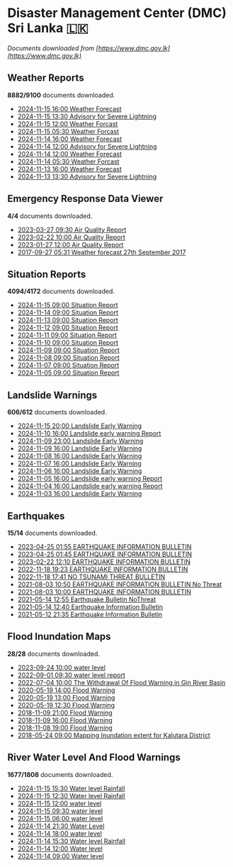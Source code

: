 # Disaster Management Center (DMC) Sri Lanka :sri_lanka:

*Documents downloaded from [https://www.dmc.gov.lk](https://www.dmc.gov.lk)*

## Weather Reports

**8882/9100** documents downloaded.

* [2024-11-15 16:00 Weather Forecast](data/weather-reports/20241115.1600.weather-forecast.pdf)
* [2024-11-15 13:30 Advisory for Severe Lightning](data/weather-reports/20241115.1330.advisory-for-severe-lightning.pdf)
* [2024-11-15 12:00 Weather Forcast](data/weather-reports/20241115.1200.weather-forcast.pdf)
* [2024-11-15 05:30 Weather Forcast](data/weather-reports/20241115.0530.weather-forcast.pdf)
* [2024-11-14 16:00 Weather Forecast](data/weather-reports/20241114.1600.weather-forecast.pdf)
* [2024-11-14 12:00 Advisory for Severe Lightning](data/weather-reports/20241114.1200.advisory-for-severe-lightning.pdf)
* [2024-11-14 12:00 Weather Forecast](data/weather-reports/20241114.1200.weather-forecast.pdf)
* [2024-11-14 05:30 Weather Forcast](data/weather-reports/20241114.0530.weather-forcast.pdf)
* [2024-11-13 16:00 Weather Forecast](data/weather-reports/20241113.1600.weather-forecast.pdf)
* [2024-11-13 13:30 Advisory for Severe Lightning](data/weather-reports/20241113.1330.advisory-for-severe-lightning.pdf)

## Emergency Response Data Viewer

**4/4** documents downloaded.

* [2023-03-27 09:30 Air Quality Report](data/emergency-response-data-viewer/20230327.0930.air-quality-report.pdf)
* [2023-02-22 10:00 Air Quality Report](data/emergency-response-data-viewer/20230222.1000.air-quality-report.pdf)
* [2023-01-27 12:00 Air Quality Report](data/emergency-response-data-viewer/20230127.1200.air-quality-report.pdf)
* [2017-09-27 05:31 Weather forecast 27th September 2017](data/emergency-response-data-viewer/20170927.0531.weather-forecast-27th-september-2017.pdf)

## Situation Reports

**4094/4172** documents downloaded.

* [2024-11-15 09:00 Situation Report](data/situation-reports/20241115.0900.situation-report.pdf)
* [2024-11-14 09:00 Situation Report](data/situation-reports/20241114.0900.situation-report.pdf)
* [2024-11-13 09:00 Situation Report](data/situation-reports/20241113.0900.situation-report.pdf)
* [2024-11-12 09:00 Situation Report](data/situation-reports/20241112.0900.situation-report.pdf)
* [2024-11-11 09:00 Situation Report](data/situation-reports/20241111.0900.situation-report.pdf)
* [2024-11-10 09:00 Situation Report](data/situation-reports/20241110.0900.situation-report.pdf)
* [2024-11-09 09:00 Situation Report](data/situation-reports/20241109.0900.situation-report.pdf)
* [2024-11-08 09:00 Situation Report](data/situation-reports/20241108.0900.situation-report.pdf)
* [2024-11-07 09:00 Situation Report](data/situation-reports/20241107.0900.situation-report.pdf)
* [2024-11-05 09:00 Situation Report](data/situation-reports/20241105.0900.situation-report.pdf)

## Landslide Warnings

**606/612** documents downloaded.

* [2024-11-15 20:00 Landslide Early Warning](data/landslide-warnings/20241115.2000.landslide-early-warning.pdf)
* [2024-11-10 16:00 Landslide early warning Report](data/landslide-warnings/20241110.1600.landslide-early-warning-report.pdf)
* [2024-11-09 23:00 Landslide Early Warning](data/landslide-warnings/20241109.2300.landslide-early-warning.pdf)
* [2024-11-09 16:00 Landslide Early Warning](data/landslide-warnings/20241109.1600.landslide-early-warning.pdf)
* [2024-11-08 16:00 Landslide Early Warning](data/landslide-warnings/20241108.1600.landslide-early-warning.pdf)
* [2024-11-07 16:00 Landslide Early Warning](data/landslide-warnings/20241107.1600.landslide-early-warning.pdf)
* [2024-11-06 16:00 Landslide Early Warning](data/landslide-warnings/20241106.1600.landslide-early-warning.pdf)
* [2024-11-05 16:00 Landslide early warning Report](data/landslide-warnings/20241105.1600.landslide-early-warning-report.pdf)
* [2024-11-04 16:00 Landslide early warning Report](data/landslide-warnings/20241104.1600.landslide-early-warning-report.pdf)
* [2024-11-03 16:00 Landslide Early Warning](data/landslide-warnings/20241103.1600.landslide-early-warning.pdf)

## Earthquakes

**15/14** documents downloaded.

* [2023-04-25 01:55 EARTHQUAKE INFORMATION BULLETIN](data/earthquakes/20230425.0155.earthquake-information-bulletin.pdf)
* [2023-04-25 01:45 EARTHQUAKE INFORMATION BULLETIN](data/earthquakes/20230425.0145.earthquake-information-bulletin.pdf)
* [2023-02-22 12:10 EARTHQUAKE INFORMATION BULLETIN](data/earthquakes/20230222.1210.earthquake-information-bulletin.pdf)
* [2022-11-18 19:23 EARTHQUAKE INFORMATION BULLETIN](data/earthquakes/20221118.1923.earthquake-information-bulletin.pdf)
* [2022-11-18 17:41 NO TSUNAMI THREAT BULLETIN](data/earthquakes/20221118.1741.no-tsunami-threat-bulletin.pdf)
* [2021-08-03 10:50 EARTHQUAKE INFORMATION BULLETIN No Threat](data/earthquakes/20210803.1050.earthquake-information-bulletin-no-threat.pdf)
* [2021-08-03 10:00 EARTHQUAKE INFORMATION BULLETIN](data/earthquakes/20210803.1000.earthquake-information-bulletin.pdf)
* [2021-05-14 12:55 Earthquake Bulletin NoThreat](data/earthquakes/20210514.1255.earthquake-bulletin-nothreat.pdf)
* [2021-05-14 12:40 Earthquake Information Bulletin](data/earthquakes/20210514.1240.earthquake-information-bulletin.pdf)
* [2021-05-12 21:35 Earthquake Information Bulletin](data/earthquakes/20210512.2135.earthquake-information-bulletin.pdf)

## Flood Inundation Maps

**28/28** documents downloaded.

* [2023-09-24 10:00 water level](data/flood-inundation-maps/20230924.1000.water-level.pdf)
* [2022-09-01 09:30 water level report](data/flood-inundation-maps/20220901.0930.water-level-report.pdf)
* [2022-07-04 10:00 The Withdrawal Of Flood Warning in Gin River Basin](data/flood-inundation-maps/20220704.1000.the-withdrawal-of-flood-warning-in-gin-river-basin.pdf)
* [2020-05-19 14:00 Flood Warning](data/flood-inundation-maps/20200519.1400.flood-warning.pdf)
* [2020-05-19 13:00 Flood Warning](data/flood-inundation-maps/20200519.1300.flood-warning.pdf)
* [2020-05-19 12:30 Flood Warning](data/flood-inundation-maps/20200519.1230.flood-warning.pdf)
* [2018-11-09 21:00 Flood Warning](data/flood-inundation-maps/20181109.2100.flood-warning.PDF)
* [2018-11-09 16:00 Flood Warning](data/flood-inundation-maps/20181109.1600.flood-warning.PDF)
* [2018-11-08 19:00 Flood Warning](data/flood-inundation-maps/20181108.1900.flood-warning.PDF)
* [2018-05-24 09:00 Mapping Inundation extent for Kalutara District](data/flood-inundation-maps/20180524.0900.mapping-inundation-extent-for-kalutara-district.pdf)

## River Water Level And Flood Warnings

**1677/1808** documents downloaded.

* [2024-11-15 15:30 Water level  Rainfall](data/river-water-level-and-flood-warnings/20241115.1530.water-level-rainfall.jpg)
* [2024-11-15 12:30 Water level  Rainfall](data/river-water-level-and-flood-warnings/20241115.1230.water-level-rainfall.jpg)
* [2024-11-15 12:00 water level](data/river-water-level-and-flood-warnings/20241115.1200.water-level.pdf)
* [2024-11-15 09:30 water level](data/river-water-level-and-flood-warnings/20241115.0930.water-level.jpg)
* [2024-11-15 06:00 water level](data/river-water-level-and-flood-warnings/20241115.0600.water-level.jpg)
* [2024-11-14 21:30 Water Level](data/river-water-level-and-flood-warnings/20241114.2130.water-level.jpg)
* [2024-11-14 18:00 water level](data/river-water-level-and-flood-warnings/20241114.1800.water-level.jpg)
* [2024-11-14 15:30 Water level  Rainfall](data/river-water-level-and-flood-warnings/20241114.1530.water-level-rainfall.pdf)
* [2024-11-14 12:00 Water level](data/river-water-level-and-flood-warnings/20241114.1200.water-level.pdf)
* [2024-11-14 09:00 Water level](data/river-water-level-and-flood-warnings/20241114.0900.water-level.jpg)
